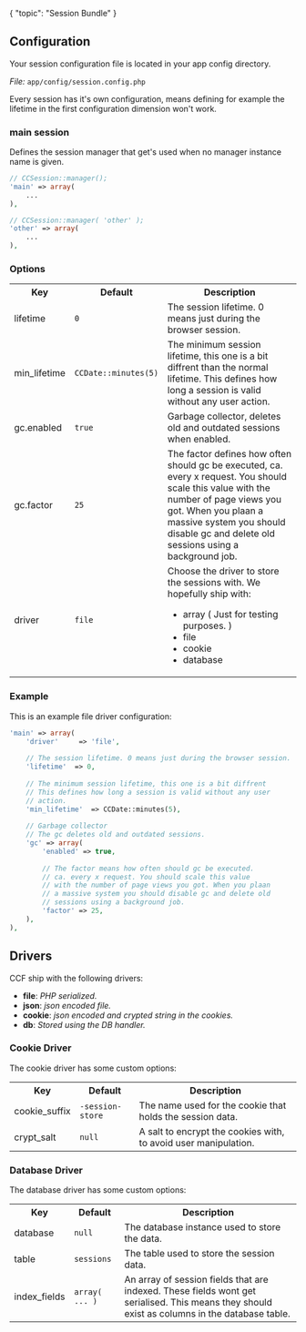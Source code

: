 {
	"topic": "Session Bundle"
}

## Configuration

Your session configuration file is located in your app config directory.

_File:_ `app/config/session.config.php`

Every session has it's own configuration, means defining for example the lifetime in the first configuration dimension won't work.

### main session

Defines the session manager that get's used when no manager instance name is given.

```php
// CCSession::manager();
'main' => array(
	...
),

// CCSession::manager( 'other' );
'other' => array(
	...
),
```

### Options

<table class="table table-bordered">
	<tr>
		<th>Key</th>
		<th>Default</th>
		<th>Description</th>
	</tr>
	<tr>
		<td>lifetime</td>
		<td><code>0</code></td>
		<td>The session lifetime. 0 means just during the browser session.</td>
	</tr>
	<tr>
		<td>min_lifetime</td>
		<td><code>CCDate::minutes(5)</code></td>
		<td>The minimum session lifetime, this one is a bit diffrent than the normal lifetime. This defines how long a session is valid without any user action.</td>
	</tr>
	<tr>
		<td>gc.enabled</td>
		<td><code>true</code></td>
		<td>Garbage collector, deletes old and outdated sessions when enabled.</td>
	</tr>
	<tr>
		<td>gc.factor</td>
		<td><code>25</code></td>
		<td>The factor defines how often should gc be executed, ca. every x request. You should scale this value with the number of page views you got. When you plaan a massive system you should disable gc and delete old sessions using a background job.</td>
	</tr>
	<tr>
		<td>driver</td>
		<td><code>file</code></td>
		<td>
			Choose the driver to store the sessions with.
			We hopefully ship with:
			<ul>
				<li>array ( Just for testing purposes. )</li>
				<li>file</li>
				<li>cookie</li>
				<li>database</li>
			</ul>
		</td>
	</tr>
</table>

### Example

This is an example file driver configuration:

```php
'main' => array(
	'driver'	 => 'file',
	
	// The session lifetime. 0 means just during the browser session.
	'lifetime'	=> 0,
	
	// The minimum session lifetime, this one is a bit diffrent 
	// This defines how long a session is valid without any user
	// action.
	'min_lifetime'	=> CCDate::minutes(5),
	
	// Garbage collector
	// The gc deletes old and outdated sessions.
	'gc' => array(
		'enabled' => true,
		
		// The factor means how often should gc be executed.
		// ca. every x request. You should scale this value 
		// with the number of page views you got. When you plaan
		// a massive system you should disable gc and delete old
		// sessions using a background job.
		'factor' => 25,
	),
),
```

## Drivers

CCF ship with the following drivers:

 * **file**: _PHP serialized._
 * **json**: _json encoded file._
 * **cookie**: _json encoded and crypted string in the cookies._
 * **db**: _Stored using the DB handler._
 
 
### Cookie Driver

The cookie driver has some custom options:

<table class="table table-bordered">
	<tr>
		<th>Key</th>
		<th>Default</th>
		<th>Description</th>
	</tr>
	<tr>
		<td>cookie_suffix</td>
		<td><code>-session-store</code></td>
		<td>The name used for the cookie that holds the session data.</td>
	</tr>
	<tr>
		<td>crypt_salt</td>
		<td><code>null</code></td>
		<td>A salt to encrypt the cookies with, to avoid user manipulation.</td>
	</tr>
</table>
 
 
### Database Driver

The database driver has some custom options:

<table class="table table-bordered">
	<tr>
		<th>Key</th>
		<th>Default</th>
		<th>Description</th>
	</tr>
	<tr>
		<td>database</td>
		<td><code>null</code></td>
		<td>The database instance used to store the data.</td>
	</tr>
	<tr>
		<td>table</td>
		<td><code>sessions</code></td>
		<td>The table used to store the session data.</td>
	</tr>
	<tr>
		<td>index_fields</td>
		<td><code>array( ... )</code></td>
		<td>An array of session fields that are indexed. These fields wont get serialised. This means they should exist as columns in the database table.</td>
	</tr>
</table>
